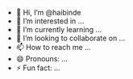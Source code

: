 - 👋 Hi, I’m @haibinde
- 👀 I’m interested in ...
- 🌱 I’m currently learning ...
- 💞️ I’m looking to collaborate on ...
- 📫 How to reach me ...
- 😄 Pronouns: ...
- ⚡ Fun fact: ...

<!---
haibinde/haibinde is a ✨ special ✨ repository because its `README.md` (this file) appears on your GitHub profile.
You can click the Preview link to take a look at your changes.
--->
